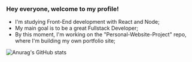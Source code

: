 ### Hey everyone, welcome to my profile!

- I'm studying Front-End development with React and Node;
- My main goal is to be a great Fullstack Developer;
- By this moment, I'm working on the "Personal-Website-Project" repo, where I'm building my own portfolio site;

<!--
**jonathan010603/jonathan010603** is a ✨ _special_ ✨ repository because its `README.md` (this file) appears on your GitHub profile.

Here are some ideas to get you started:

- 🔭 I’m currently working on ...
- 🌱 I’m currently learning ...
- 👯 I’m looking to collaborate on ...
- 🤔 I’m looking for help with ...
- 💬 Ask me about ...
- 📫 How to reach me: ...
- 😄 Pronouns: ...
- ⚡ Fun fact: ...
-->

![Anurag's GitHub stats](https://github-readme-stats.vercel.app/api?username=jonathan010603&count_private=true&show_icons=true&theme=radical)
